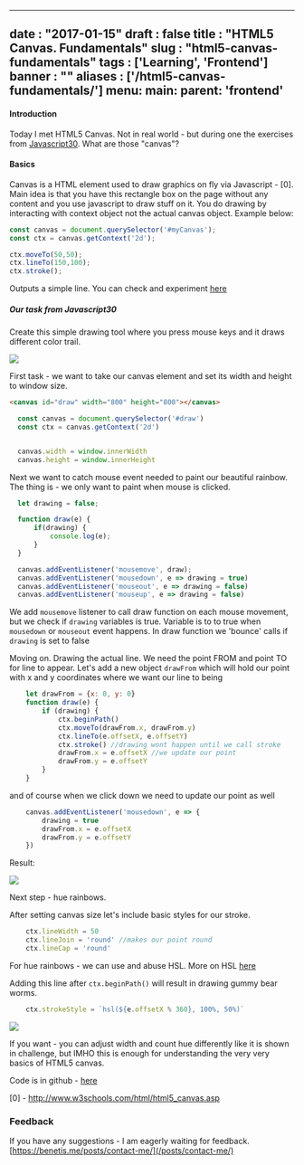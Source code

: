 
---
date : "2017-01-15"
draft : false
title : "HTML5 Canvas. Fundamentals"
slug : "html5-canvas-fundamentals"
tags : ['Learning', 'Frontend']
banner : ""
aliases : ['/html5-canvas-fundamentals/']
menu:
    main:
        parent: 'frontend'
---

#### Introduction

Today I met HTML5 Canvas. Not in real world - but during one the exercises from [Javascript30](https://benetis.me/vanilla-javascript-challenge/). What are those "canvas"?

#### Basics

Canvas is a HTML element used to draw graphics on fly via Javascript - [0].
Main idea is that you have this rectangle box on the page without any content and you use javascript to draw stuff on it. You do drawing by interacting with context object not the actual canvas object. Example below:
```javascript
const canvas = document.querySelector('#myCanvas');
const ctx = canvas.getContext('2d');

ctx.moveTo(50,50);
ctx.lineTo(150,100);
ctx.stroke();
```
Outputs a simple line. You can check and experiment [here](http://www.w3schools.com/html/tryit.asp?filename=tryhtml5_canvas_tut_path)

##### Our task from Javascript30

Create this simple drawing tool where you press mouse keys and it draws different color trail.

![](/images/2017/02/giphy.gif)

First task - we want to take our canvas element and set its width and height to window size.

```html
<canvas id="draw" width="800" height="800"></canvas>
```
```javascript
  const canvas = document.querySelector('#draw')
  const ctx = canvas.getContext('2d')


  canvas.width = window.innerWidth
  canvas.height = window.innerHeight

```

Next we want to catch mouse event needed to paint our beautiful rainbow. The thing is - we only want to paint when mouse is clicked.

```javascript
  let drawing = false;

  function draw(e) {
      if(drawing) {
          console.log(e);
      }
  }

  canvas.addEventListener('mousemove', draw);
  canvas.addEventListener('mousedown', e => drawing = true)
  canvas.addEventListener('mouseout', e => drawing = false)
  canvas.addEventListener('mouseup', e => drawing = false)
```

We add `mousemove` listener to call draw function on each mouse movement, but we check if `drawing` variables is true. Variable is to to true when `mousedown` or `mouseout` event happens. In draw function we 'bounce' calls if `drawing` is set to false

Moving on. Drawing the actual line. We need the point FROM and point TO for line to appear. Let's add a new object `drawFrom` which will hold our point with x and y coordinates where we want our line to being

```javascript
    let drawFrom = {x: 0, y: 0}
    function draw(e) {
        if (drawing) {
            ctx.beginPath()
            ctx.moveTo(drawFrom.x, drawFrom.y)
            ctx.lineTo(e.offsetX, e.offsetY)
            ctx.stroke() //drawing wont happen until we call stroke
            drawFrom.x = e.offsetX //we update our point
            drawFrom.y = e.offsetY
        }
    }
```

and of course when we click down we need to update our point as well

```javascript
    canvas.addEventListener('mousedown', e => {
        drawing = true
        drawFrom.x = e.offsetX
        drawFrom.y = e.offsetY
    })
```

Result:

![](/images/2017/02/giphy--1-.gif)

Next step - hue rainbows.

After setting canvas size let's include basic styles for our stroke.

```javascript
    ctx.lineWidth = 50
    ctx.lineJoin = 'round' //makes our point round
    ctx.lineCap = 'round'
```

For hue rainbows - we can use and abuse HSL. More on HSL [here](https://css-tricks.com/yay-for-hsla/)

Adding this line after `ctx.beginPath()` will result in drawing gummy bear worms.
```javascript   
    ctx.strokeStyle = `hsl(${e.offsetX % 360}, 100%, 50%)`
```

![](/images/2017/02/giphy--2-.gif)

If you want - you can adjust width and count hue differently like it is shown in challenge, but IMHO this is enough for understanding the very very basics of HTML5 canvas.

Code is in github - [here](https://github.com/benetis/Javascript30_Challenge/tree/master/08%20-%20Fun%20with%20HTML5%20Canvas)

[0] - http://www.w3schools.com/html/html5_canvas.asp

### Feedback

If you have any suggestions - I am eagerly waiting for feedback. [https://benetis.me/posts/contact-me/](/posts/contact-me/)
